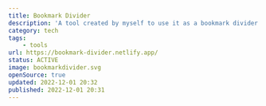 ```yaml
---
title: Bookmark Divider
description: 'A tool created by myself to use it as a bookmark divider between my favicon bookmarks.'
category: tech
tags:
    - tools
url: https://bookmark-divider.netlify.app/
status: ACTIVE
image: bookmarkdivider.svg
openSource: true
updated: 2022-12-01 20:32
published: 2022-12-01 20:31
---
```

